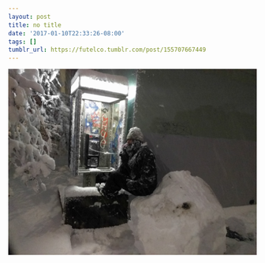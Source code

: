 ```yaml
---
layout: post
title: no title
date: '2017-01-10T22:33:26-08:00'
tags: []
tumblr_url: https://futelco.tumblr.com/post/155707667449
---
```

 ![](/images/blog/tumblr_ojlrjqEtq21th5ccio1_1280.jpg)  

